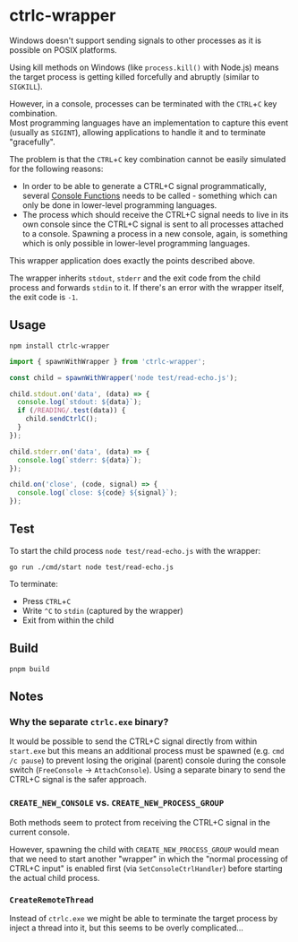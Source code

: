 # ctrlc-wrapper

Windows doesn't support sending signals to other processes as it is possible on POSIX platforms.

Using kill methods on Windows (like `process.kill()` with Node.js) means the target process is getting killed forcefully and abruptly (similar to `SIGKILL`).

However, in a console, processes can be terminated with the `CTRL`+`C` key combination.  
Most programming languages have an implementation to capture this event (usually as `SIGINT`), allowing applications to handle it and to terminate "gracefully".

The problem is that the `CTRL`+`C` key combination cannot be easily simulated for the following reasons:

- In order to be able to generate a CTRL+C signal programmatically, several [Console Functions](https://docs.microsoft.com/en-us/windows/console/console-functions) needs to be called - something which can only be done in lower-level programming languages.
- The process which should receive the CTRL+C signal needs to live in its own console since the CTRL+C signal is sent to all processes attached to a console. Spawning a process in a new console, again, is something which is only possible in lower-level programming languages.

This wrapper application does exactly the points described above.

The wrapper inherits `stdout`, `stderr` and the exit code from the child process and forwards `stdin` to it. If there's an error with the wrapper itself, the exit code is `-1`.

## Usage

```console
npm install ctrlc-wrapper
```

```js
import { spawnWithWrapper } from 'ctrlc-wrapper';

const child = spawnWithWrapper('node test/read-echo.js');

child.stdout.on('data', (data) => {
  console.log(`stdout: ${data}`);
  if (/READING/.test(data)) {
    child.sendCtrlC();
  }
});

child.stderr.on('data', (data) => {
  console.log(`stderr: ${data}`);
});

child.on('close', (code, signal) => {
  console.log(`close: ${code} ${signal}`);
});
```

## Test

To start the child process `node test/read-echo.js` with the wrapper:

```console
go run ./cmd/start node test/read-echo.js
```

To terminate:

- Press `CTRL`+`C`
- Write `^C` to `stdin` (captured by the wrapper)
- Exit from within the child

## Build

```console
pnpm build
```

## Notes

### Why the separate `ctrlc.exe` binary?

It would be possible to send the CTRL+C signal directly from within `start.exe` but this means an additional process must be spawned (e.g. `cmd /c pause`) to prevent losing the original (parent) console during the console switch (`FreeConsole` -> `AttachConsole`). Using a separate binary to send the CTRL+C signal is the safer approach.

### `CREATE_NEW_CONSOLE` vs. `CREATE_NEW_PROCESS_GROUP`

Both methods seem to protect from receiving the CTRL+C signal in the current console.

However, spawning the child with `CREATE_NEW_PROCESS_GROUP` would mean that we need to start another "wrapper" in which the "normal processing of CTRL+C input" is enabled first (via `SetConsoleCtrlHandler`) before starting the actual child process.

### `CreateRemoteThread`

Instead of `ctrlc.exe` we might be able to terminate the target process by inject a thread into it, but this seems to be overly complicated...
